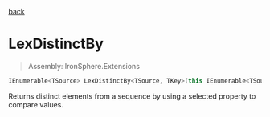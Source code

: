 ﻿

[back](/IronSphere.Extensions/types/LinqExtensions)

# LexDistinctBy

> Assembly: IronSphere.Extensions

```csharp
IEnumerable<TSource> LexDistinctBy<TSource, TKey>(this IEnumerable<TSource> source, Func<TSource, TKey> groupingSelector);
```

Returns distinct elements from a sequence by using a selected property to compare values.

 
